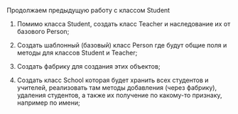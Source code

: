 Продолжаем предыдущую работу с классом Student 

1. Помимо класса Student, создать класс Teacher и наследование их от базового Person;

2. Создать шаблонный (базовый) класс Person где будут общие поля и методы для классов Student и Teacher;

3. Создать фабрику для создания этих объектов;

4. Создать класс School которая будет хранить всех студентов и учителей, реализовать там методы добавления (через фабрику), удаления студентов, а также их получение по какому-то признаку, например по имени;